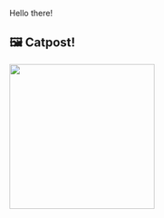Hello there!



## 🖼️ Catpost!

<sub>
    <img src="https://cdn2.thecatapi.com/images/v4etAqU1g.jpg" height="256">
</sub>

